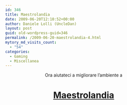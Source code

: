 ```yaml
---
id: 346
title: Maestrolandia
date: 2009-06-20T12:10:52+00:00
author: Daniele Lolli (UncleDan)
layout: post
guid: old-wordpress-guid=346
permalink: /2009-06-20-maestrolandia-4.html
mytory_md_visits_count:
  - "54"
categories:
  - Gaming
  - Miscellanea
---
```

<p style="text-align: center;">
  Ora aiutateci a migliorare l&#8217;ambiente a
</p>

<h1 style="text-align: center;">
  <a title="Maestrolandia Environment" href="http://maestrolandia.myminicity.com/env" target="_blank">Maestrolandia</a>
</h1>